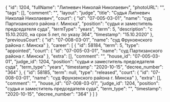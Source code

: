 {
    "id": 1204,
    "fullName": "Липневич Николай Николаевич",
    "photoURL": "",
    "tags": [],
    "comment": "",
    "layout": "judge",
    "title": "Судья Липневич Николай Николаевич",
    "court": {
        "id": "07-005-03-01",
        "name": "суд Партизанского района г. Минска",
        "position": "судья и заместитель председателя суда",
        "termType": "years",
        "term": 5,
        "description": "c 15.10.2020, на срок 5 лет, по указу 364",
        "timestamp": "15.10.2020"
    },
    "previousCourt": {
        "id": "07-008-03-01",
        "name": "суд Фрунзенского района г. Минска"
    },
    "career": [
        {
            "id": 58184,
            "term": 5,
            "type": "appointed",
            "court": {
                "id": "07-005-03-01",
                "name": "суд Партизанского района г. Минска"
            },
            "extra": [],
            "comment": "",
            "house_id": "07-005-03-01",
            "judge_id": 1204,
            "position": "судья и заместитель председателя суда",
            "term_type": "years",
            "timestamp": "2020-10-15",
            "decree_number": "364"
        },
        {
            "id": 58185,
            "term": null,
            "type": "released",
            "court": {
                "id": "07-008-03-01",
                "name": "суд Фрунзенского района г. Минска"
            },
            "extra": [],
            "comment": "",
            "house_id": "07-008-03-01",
            "judge_id": 1204,
            "position": "судья и заместитель председателя суда",
            "term_type": "",
            "timestamp": "2020-10-15",
            "decree_number": "364"
        }
    ]
}